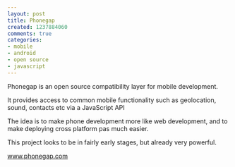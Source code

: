 ```yaml
---
layout: post
title: Phonegap
created: 1237884060
comments: true
categories:
- mobile
- android
- open source
- javascript
---
```

<p>
Phonegap is an open source compatibility layer for mobile development.
</p>
<p>
It provides access to common mobile functionality such as geolocation, sound, contacts etc via a JavaScript API
</p>
<p>
The idea is to make phone development more like web development, and to make deploying cross platform pas much easier.
</p>
<p>
This project looks to be in fairly early stages, but already very powerful.
</p>
<p>
<a href="http://www.phonegap.com/">www.phonegap.com</a>  
</p>
